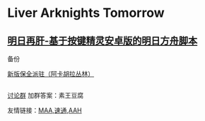 # Liver Arknights Tomorrow
## [明日再肝-基于按键精灵安卓版的明日方舟脚本](https://github.com/Lancarus/Liver-Arknights-Tomorrow)

备份


[新版保全派驻（阿卡胡拉丛林）](https://www.bilibili.com/video/BV1QG411P75n)

##
[讨论群](https://jq.qq.com/?_wv=1027&k=nqIXrYCR) 加群答案：素王豆腐

友情链接：[MAA](https://github.com/MistEO/MeoAssistantArknightsc),[速通](https://github.com/tkkcc/arknights),[AAH](https://github.com/ninthDevilHAUNSTER/ArknightsAutoHelper)
